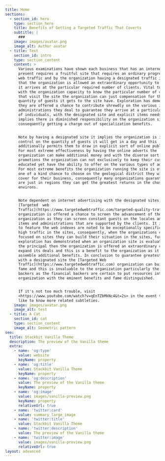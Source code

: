 ```yaml
---
title: Home
sections:
  - section_id: hero
    type: section_hero
    title: Benefits of Getting a Targeted Traffic That Coverts
    subtitle: |
      ###
    image: images/avatar.png
    image_alt: Author avatar
  - title: Text
    section_id: intro
    type: section_content
    content: >
      Various examinations have shown each business that has an internet based
      present requires a fruitful site that requires an ordinary progression of
      web traffic and by the organization having a designated traffic implies
      that the organization is allowed an extraordinary opportunity to guarantee
      it arrives at the particular required number of clients. Vital to note is
      with the organization capacity to know the particular number of clients
      that visit the site the organization can just compensation for the
      quantity of guests it gets to the site have. Exploration has demonstrated
      they are offered a chance to contribute shrewdly on the various items and
      administrations they deal to guarantee they arrive at a particular number
      of individuals, with the designated site and explicit items needs it
      implies there is diminished responsibility on the organization side
      consequently getting a charge out of specialization benefits.


      Note by having a designated site it implies the organization is in full
      control on the quantity of guests it will get in a day and this
      additionally permits them to draw in explicit sort of online publicists.
      For most extreme effectiveness by having the online adverts the
      organization can make additional money and with the diverse sort of the
      promotions the organization can not exclusively to keep their customers
      educated yet have the ability to offer on the various types of adverts.
      For most extreme benefits the organization running the site is offered a
      one of a kind chance to choose on the geological district they wish to
      cover for their business, consequently many organizations guarantee they
      are just in regions they can get the greatest returns in the chose
      environs.


      Note dependent on internet advertising with the designated sites, the
      [Targeted  web
      Traffic](https://www.targetedwebtraffic.com/targeted-quality-traffic/)
      organization is offered a chance to screen the advancement of the
      organization as they can screen constant guests on the locales and the
      items and administrations that are supported by the clients. It is basic
      to feature the web indexes are noted to be exceptionally specific with the
      high traffic in the sites, consequently, when the organizations can get
      focused on sites they can build their situation in the sites, further
      exploration has demonstrated when an organization site is evaluated among
      the principal then the organization is offered an extraordinary chance to
      expand its deals and this is a benefit to the organization as it is
      assemble additional benefits. In conclusion to guarantee greatest benefits
      with a designated site the [Targeted Web
      Traffic](https://www.targetedwebtraffic.com) organization can build its
      fame and this is invaluable to the organization particularly the financial
      backers as the financial backers are certain to put resources into the
      organization with the eminent benefits and fame distinguished.


      If it's not too much trouble, visit
      <https://www.youtube.com/watch?v=qEnTZbMkNc4&t=2s> in the event that you
      like to know more related subtleties.
    image: images/avatar.png
    image_alt: test
  - title: A Cat
    section_id: cat
    type: section_content
    image_alt: Geometric pattern
seo:
  title: Stackbit Vanilla Theme
  description: The preview of the Vanilla theme
  extra:
    - name: 'og:type'
      value: website
      keyName: property
    - name: 'og:title'
      value: Stackbit Vanilla Theme
      keyName: property
    - name: 'og:description'
      value: The preview of the Vanilla theme
      keyName: property
    - name: 'og:image'
      value: images/vanilla-preview.png
      keyName: property
      relativeUrl: true
    - name: 'twitter:card'
      value: summary_large_image
    - name: 'twitter:title'
      value: Stackbit Vanilla Theme
    - name: 'twitter:description'
      value: The preview of the Vanilla theme
    - name: 'twitter:image'
      value: images/vanilla-preview.png
      relativeUrl: true
layout: advanced
---
```

